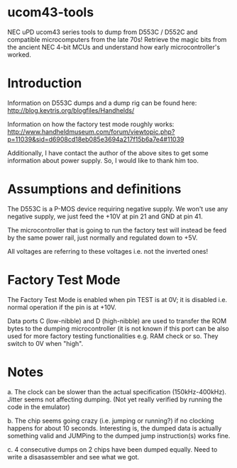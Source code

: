 # ucom43-tools
NEC uPD ucom43 series tools to dump from D553C / D552C and compatible microcomputers from the late 70s!
Retrieve the magic bits from the ancient NEC 4-bit MCUs and understand how early microcontroller's worked.

# Introduction

Information on D553C dumps and a dump rig can be found here: http://blog.kevtris.org/blogfiles/Handhelds/

Information on how the factory test mode roughly works: http://www.handheldmuseum.com/forum/viewtopic.php?p=11039&sid=d6908cd18eb085e3694a217f15b6a7e4#11039

Additionally, I have contact the author of the above sites to get some information about power supply. So, I would like to thank him too.

# Assumptions and definitions

The D553C is a P-MOS device requiring negative supply. We won't use any negative supply, we just feed the +10V at pin 21 and GND at pin 41.

The microcontroller that is going to run the factory test will instead be feed by the same power rail, just normally and regulated down to +5V.

All voltages are referring to these voltages i.e. not the inverted ones!

# Factory Test Mode

The Factory Test Mode is enabled when pin TEST is at 0V; it is disabled i.e. normal operation if the pin is at +10V.

Data ports C (low-nibble) and D (high-nibble) are used to transfer the ROM bytes to the dumping microcontroller (it is not known if this port can be also used for more factory testing functionalities e.g. RAM check or so.
They switch to 0V when "high".

# Notes

a. The clock can be slower than the actual specification (150kHz-400kHz). Jitter seems not affecting dumping. (Not yet really verified by running the code in the emulator)

b. The chip seems going crazy (i.e. jumping or running?) if no clocking happens for about 10 seconds. Interesting is, the dumped data is actually something valid and JUMPing to the dumped jump instruction(s) works fine.

c. 4 consecutive dumps on 2 chips have been dumped equally. Need to write a disasassembler and see what we got.
